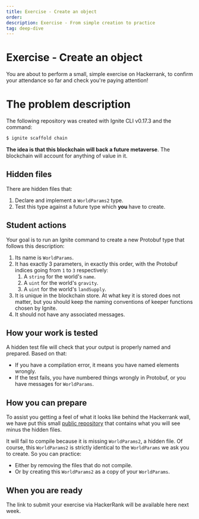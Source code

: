 ```yaml
---
title: Exercise - Create an object
order:
description: Exercise - From simple creation to practice
tag: deep-dive
---
```


# Exercise - Create an object

You are about to perform a small, simple exercise on Hackerrank, to confirm your attendance so far and check you're paying attention! <!-- Before you [try](TODO), here is a summary of what you will be asked to do. -->

# The problem description

The following repository was created with Ignite CLI v0.17.3 and the command:

```sh
$ ignite scaffold chain
```

**The idea is that this blockchain will back a future metaverse**. The blockchain will account for anything of value in it.

## Hidden files

There are hidden files that:

1. Declare and implement a `WorldParams2` type.
2. Test this type against a future type which **you** have to create.

## Student actions

Your goal is to run an Ignite command to create a new Protobuf type that follows this description:

1. Its name is `WorldParams`.
2. It has exactly 3 parameters, in exactly this order, with the Protobuf indices going from `1` to `3` respectively:
   1. A `string` for the world's `name`.
   2. A `uint` for the world's `gravity`.
   3. A `uint` for the world's `landSupply`.
3. It is unique in the blockchain store. At what key it is stored does not matter, but you should keep the naming conventions of keeper functions chosen by Ignite.
4. It should not have any associated messages.

## How your work is tested

A hidden test file will check that your output is properly named and prepared. Based on that:

* If you have a compilation error, it means you have named elements wrongly.
* If the test fails, you have numbered things wrongly in Protobuf, or you have messages for `WorldParams`.

## How you can prepare

To assist you getting a feel of what it looks like behind the Hackerrank wall, we have put this small [public repository](https://github.com/b9lab/ida-exercise-week-2-student-repo) that contains what you will see minus the hidden files.

It will fail to compile because it is missing `WorldParams2`, a hidden file. Of course, this `WorldParams2` is strictly identical to the `WorldParams` we ask you to create. So you can practice:

* Either by removing the files that do not compile.
* Or by creating this `WorldParams2` as a copy of your `WorldParams`.

## When you are ready

The link to submit your exercise via HackerRank will be available here next week.
<!-- When you are ready to take the test go [here](TODO). -->

